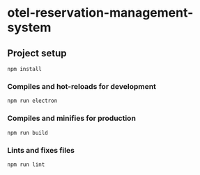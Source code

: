 # otel-reservation-management-system

## Project setup
```
npm install
```

### Compiles and hot-reloads for development
```
npm run electron
```

### Compiles and minifies for production
```
npm run build
```

### Lints and fixes files
```
npm run lint
```
